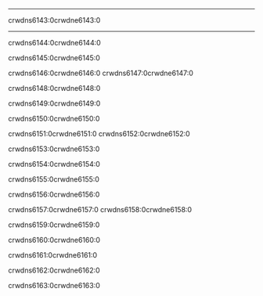 * * *

crwdns6143:0crwdne6143:0

* * *

<a name="faq_latestfw" />crwdns6144:0crwdne6144:0

<a name="faq_updatecfw" />crwdns6145:0crwdne6145:0

<a name="faq_gatewaysky" />crwdns6146:0crwdne6146:0 crwdns6147:0crwdne6147:0

<a name="faq_gatewaysaves" />crwdns6148:0crwdne6148:0

<a name="faq_need" />crwdns6149:0crwdne6149:0

<a name="faq_risky" />crwdns6150:0crwdne6150:0

<a name="faq_homebrew" />crwdns6151:0crwdne6151:0 crwdns6152:0crwdne6152:0

<a name="faq_regionfree" />crwdns6153:0crwdne6153:0

<a name="faq_updates" />crwdns6154:0crwdne6154:0

<a name="faq_support" />crwdns6155:0crwdne6155:0

<a name="faq_le4gbsd" />crwdns6156:0crwdne6156:0

<a name="faq_ge128gbsd" />crwdns6157:0crwdne6157:0 crwdns6158:0crwdne6158:0

<a name="faq_movesd" />crwdns6159:0crwdne6159:0

<a name="faq_NNID" />crwdns6160:0crwdne6160:0

<a name="faq_systransfer" />crwdns6161:0crwdne6161:0

<a name="faq_nopc" />crwdns6162:0crwdne6162:0

<a name="faq_problem" />crwdns6163:0crwdne6163:0